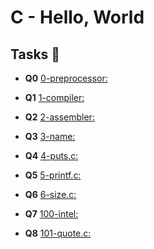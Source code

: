 # C - Hello, World

## Tasks :page_with_curl:

* **Q0**  [0-preprocessor:](./0-preprocessor) 

* **Q1**  [1-compiler:](./1-compiler) 

* **Q2**  [2-assembler:](./2-assembler) 

* **Q3**  [3-name:](./3-name)

* **Q4**  [4-puts.c:](./4-puts.c) 

* **Q5**  [5-printf.c:](./5-printf.c) 

* **Q6**  [6-size.c:](./6-size.c)

* **Q7**  [100-intel:](./100-intel)

* **Q8**  [101-quote.c:](./101-quote.c)

